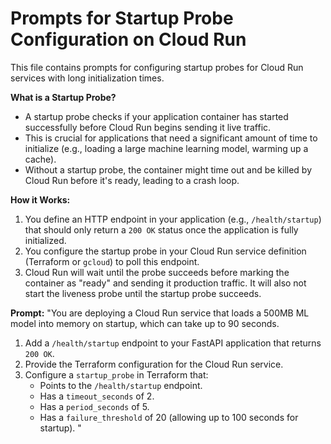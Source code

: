 # Prompts for Startup Probe Configuration on Cloud Run

This file contains prompts for configuring startup probes for Cloud Run services with long initialization times.

**What is a Startup Probe?**
- A startup probe checks if your application container has started successfully before Cloud Run begins sending it live traffic.
- This is crucial for applications that need a significant amount of time to initialize (e.g., loading a large machine learning model, warming up a cache).
- Without a startup probe, the container might time out and be killed by Cloud Run before it's ready, leading to a crash loop.

**How it Works:**
1.  You define an HTTP endpoint in your application (e.g., `/health/startup`) that should only return a `200 OK` status once the application is fully initialized.
2.  You configure the startup probe in your Cloud Run service definition (Terraform or `gcloud`) to poll this endpoint.
3.  Cloud Run will wait until the probe succeeds before marking the container as "ready" and sending it production traffic. It will also not start the liveness probe until the startup probe succeeds.

**Prompt:**
"You are deploying a Cloud Run service that loads a 500MB ML model into memory on startup, which can take up to 90 seconds.
1.  Add a `/health/startup` endpoint to your FastAPI application that returns `200 OK`.
2.  Provide the Terraform configuration for the Cloud Run service.
3.  Configure a `startup_probe` in Terraform that:
    - Points to the `/health/startup` endpoint.
    - Has a `timeout_seconds` of 2.
    - Has a `period_seconds` of 5.
    - Has a `failure_threshold` of 20 (allowing up to 100 seconds for startup).
"
